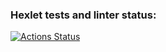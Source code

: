 ### Hexlet tests and linter status:
[![Actions Status](https://github.com/just-evv/php-project-lvl1/workflows/hexlet-check/badge.svg)](https://github.com/just-evv/php-project-lvl1/actions)